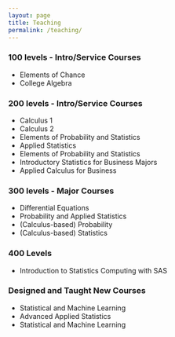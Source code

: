 ```yaml
---
layout: page
title: Teaching
permalink: /teaching/
---
```

### 100 levels - Intro/Service Courses
* Elements of Chance
* College Algebra

### 200 levels - Intro/Service Courses
* Calculus 1
* Calculus 2
* Elements of Probability and Statistics
* Applied Statistics
* Elements of Probability and Statistics 
* Introductory Statistics for Business Majors
* Applied Calculus for Business

### 300 levels - Major Courses
* Differential Equations
* Probability and Applied Statistics
* (Calculus-based) Probability
* (Calculus-based) Statistics

### 400 Levels 
* Introduction to Statistics Computing with SAS
 
### Designed and Taught New Courses
* Statistical and Machine Learning
* Advanced Applied Statistics
* Statistical and Machine Learning
